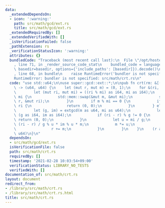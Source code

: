```yaml
---
data:
  _extendedDependsOn:
  - icon: ':warning:'
    path: src/math/gcd/ext.rs
    title: src/math/gcd/ext.rs
  _extendedRequiredBy: []
  _extendedVerifiedWith: []
  _isVerificationFailed: false
  _pathExtension: rs
  _verificationStatusIcon: ':warning:'
  attributes: {}
  bundledCode: "Traceback (most recent call last):\n  File \"/opt/hostedtoolcache/Python/3.9.5/x64/lib/python3.9/site-packages/onlinejudge_verify/documentation/build.py\"\
    , line 71, in _render_source_code_stat\n    bundled_code = language.bundle(stat.path,\
    \ basedir=basedir, options={'include_paths': [basedir]}).decode()\n  File \"/opt/hostedtoolcache/Python/3.9.5/x64/lib/python3.9/site-packages/onlinejudge_verify/languages/user_defined.py\"\
    , line 68, in bundle\n    raise RuntimeError('bundler is not specified: {}'.format(path.as_posix()))\n\
    RuntimeError: bundler is not specified: src/math/crt.rs\n"
  code: "use std::u64;\n\nuse super::gcd::ext::*;\n\npub fn crt(rm: &[(u64, u64)])\
    \ -> (u64, u64) {\n    let (mut r, mut m) = (0, 1);\n    for &(ri, mi) in rm {\n\
    \        let (mut ri, mut mi) = ((ri % mi) as i64, mi as i64);\n        if m <\
    \ mi {\n            std::mem::swap(&mut m, &mut mi);\n            std::mem::swap(&mut\
    \ r, &mut ri);\n        }\n        if m % mi == 0 {\n            if r % mi !=\
    \ ri {\n                return (0, 0);\n            }\n        } else {\n    \
    \        let (g, im) = extgcd(m as u64, mi as u64);\n            let (g, im) =\
    \ (g as i64, im as i64);\n            if (ri - r) % g != 0 {\n               \
    \ return (0, 0);\n            }\n            let u = mi / g;\n            r +=\
    \ (ri - r) / g % u * im % u * m;\n            m *= u;\n            if r < 0 {\n\
    \                r += m;\n            }\n        }\n    }\n    (r as u64, m as\
    \ u64)\n}\n"
  dependsOn:
  - src/math/gcd/ext.rs
  isVerificationFile: false
  path: src/math/crt.rs
  requiredBy: []
  timestamp: '2021-02-28 10:03:54+09:00'
  verificationStatus: LIBRARY_NO_TESTS
  verifiedWith: []
documentation_of: src/math/crt.rs
layout: document
redirect_from:
- /library/src/math/crt.rs
- /library/src/math/crt.rs.html
title: src/math/crt.rs
---
```

